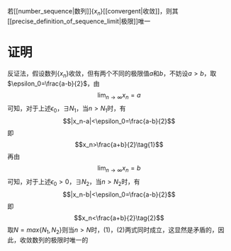 若[[number_sequence|数列]]$\{x_n\}$[[convergent|收敛]]，则其[[precise_definition_of_sequence_limit|极限]]唯一
# 证明
反证法，假设数列$\{x_n\}$收敛，但有两个不同的极限值$a$和$b$，不妨设$a>b$，取$\epsilon_0=\frac{a-b}{2}$，由$$\lim_{n\to\infty}x_n=a$$
可知，对于上述$\epsilon_0$，$\exists N_1$，当$n>N_1$时，有
$$|x_n-a|<\epsilon_0=\frac{a-b}{2}$$
即
$$x_n>\frac{a+b}{2}\tag{1}$$
再由
$$\lim_{n\to\infty}x_n=b$$
可知，对于上述$\epsilon_0>0$，$\exists N_2$，当$n>N_2$时，有
$$|x_n-b|<\epsilon_0=\frac{a-b}{2}$$
即
$$x_n<\frac{a+b}{2}\tag{2}$$
取$N=max \{N_1,N_2\}$则当$n>N$时，$(1)$，$(2)$两式同时成立，这显然是矛盾的，因此，收敛数列的极限时唯一的